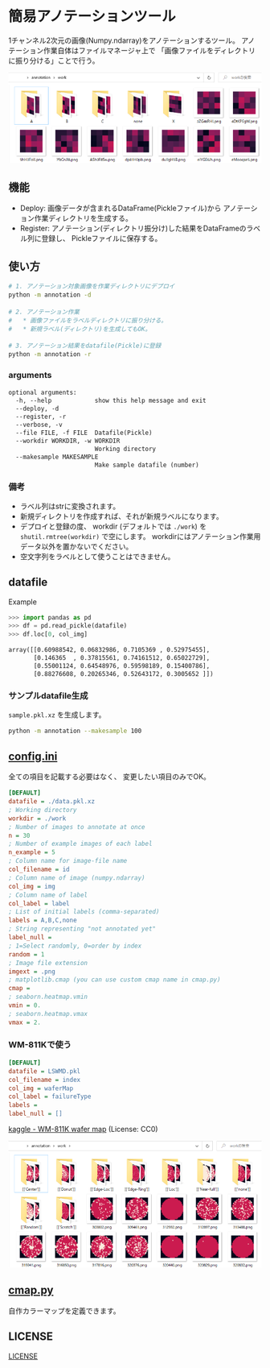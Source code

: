 # 簡易アノテーションツール

1チャンネル2次元の画像(Numpy.ndarray)をアノテーションするツール。
アノテーション作業自体はファイルマネージャ上で
「画像ファイルをディレクトリに振り分ける」ことで行う。

![](doc/fig/dir.png)

## 機能

- Deploy: 画像データが含まれるDataFrame(Pickleファイル)から
  アノテーション作業ディレクトリを生成する。
- Register: アノテーション(ディレクトリ振分け)した結果をDataFrameのラベル列に登録し、
  Pickleファイルに保存する。

## 使い方

```sh
# 1. アノテーション対象画像を作業ディレクトリにデプロイ
python -m annotation -d

# 2. アノテーション作業
#   * 画像ファイルをラベルディレクトリに振り分ける。
#   * 新規ラベル(ディレクトリ)を生成してもOK。

# 3. アノテーション結果をdatafile(Pickle)に登録
python -m annotation -r
```

### arguments

```
optional arguments:
  -h, --help            show this help message and exit
  --deploy, -d
  --register, -r
  --verbose, -v
  --file FILE, -f FILE  Datafile(Pickle)
  --workdir WORKDIR, -w WORKDIR
                        Working directory
  --makesample MAKESAMPLE
                        Make sample datafile (number)
```

### 備考

- ラベル列はstrに変換されます。
- 新規ディレクトリを作成すれば、それが新規ラベルになります。
- デプロイと登録の度、
  workdir (デフォルトでは `./work`) を
  `shutil.rmtree(workdir)` で空にします。
  workdirにはアノテーション作業用データ以外を置かないでください。
- 空文字列をラベルとして使うことはできません。

## datafile

Example

```python
>>> import pandas as pd
>>> df = pd.read_pickle(datafile)
>>> df.loc[0, col_img]
```

```
array([[0.60988542, 0.06832986, 0.7105369 , 0.52975455],
       [0.146365  , 0.37815561, 0.74161512, 0.65022729],
       [0.55001124, 0.64548976, 0.59598189, 0.15400786],
       [0.88276608, 0.20265346, 0.52643172, 0.3005652 ]])
```

### サンプルdatafile生成

`sample.pkl.xz`
を生成します。

```sh
python -m annotation --makesample 100
```

## [config.ini](config.ini)

全ての項目を記載する必要はなく、
変更したい項目のみでOK。

```ini
[DEFAULT]
datafile = ./data.pkl.xz
; Working directory
workdir = ./work
; Number of images to annotate at once
n = 30
; Number of example images of each label
n_example = 5
; Column name for image-file name
col_filename = id
; Column name of image (numpy.ndarray)
col_img = img
; Column name of label
col_label = label
; List of initial labels (comma-separated)
labels = A,B,C,none
; String representing "not annotated yet"
label_null = 
; 1=Select randomly, 0=order by index
random = 1
; Image file extension
imgext = .png
; matplotlib.cmap (you can use custom cmap name in cmap.py)
cmap = 
; seaborn.heatmap.vmin
vmin = 0.
; seaborn.heatmap.vmax
vmax = 2.
```

### WM-811Kで使う

```ini
[DEFAULT]
datafile = LSWMD.pkl
col_filename = index
col_img = waferMap
col_label = failureType
labels = 
label_null = []
```

[kaggle - WM-811K wafer map](https://www.kaggle.com/datasets/qingyi/wm811k-wafer-map)
(License: CC0)

![](doc/fig/dir_wm811k.png)

## [cmap.py](annotation/cmap.py)

自作カラーマップを定義できます。

## LICENSE

[LICENSE](LICENSE)
